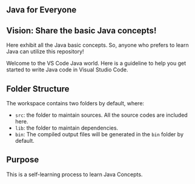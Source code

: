 ## Java for Everyone

<h2> Vision: Share the basic Java concepts! </h2> 

Here exhibit all the Java basic concepts. So, anyone who prefers to learn Java can utilize this repository!

Welcome to the VS Code Java world. Here is a guideline to help you get started to write Java code in Visual Studio Code.


<h2> Folder Structure </h2>
The workspace contains two folders by default, where:

- `src`: the folder to maintain sources. All the source codes are included here.
- `lib`: the folder to maintain dependencies.
- `bin`: The compiled output files will be generated in the `bin` folder by default.
  
## Purpose
This is a self-learning process to learn Java Concepts.
